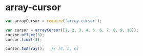 array-cursor
============

```js
var arrayCursor = require('array-cursor');

var cursor = arrayCursor([1, 2, 3, 4, 5, 6, 7, 8, 9, 10]);
cursor.offset(3);
cursor.limit(3);

cursor.toArray();   // [4, 5, 6]

```
